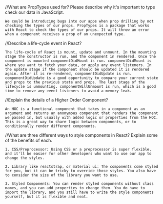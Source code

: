 //What are PropTypes used for? Please describe why it's important to type check our data in JavaScript.

    We could be introducing bugs into our apps when prop drilling by not checking the types of our props. PropTypes is a package that works with React to check the types of our props. It will throw an error when a component receives a prop of an unexpected type.

//Describe a life-cycle event in React?

    The life-cycle of React is mount, update and unmount. In the mounting stage the constructor is run, and the component in rendered. Once the component is mounted componentDidMount is run. componentDidMount is where you want to fetch your data, or apply any event listeners. In the update stage if the component should be updated it is rendered again. After it is re-rendered, componentDidUpdate is run. componentDidUpdate is a good opportunity to compare your current state and props to the previous state and props. The last stage of the lifecycle is unmounting. componentWillUnmount is run, which is a good time to remove any event listeners to avoid a memory leak.

//Explain the details of a Higher Order Component?

    An HOC is a functional component that takes in a component as an argument and returns an anonymous component that renders the component we passed in, but usually with added logic or properties from the HOC. This is a great way to share logic between components, or to conditionally render different components.

//What are three different ways to style components in React? Explain some of the benefits of each.

    1. CSS/Preprocessor: Using CSS or a preprocessor is super flexible, and it'll be easier for other developers who want to use our app to change the styles.

    2. Library like reactstrap, or material ui: The components come styled for you, but it can be tricky to override those styles. You also have to consider the size of the library you want to use.

    3. Styled Components: You can render styled components without class names, and you can add properties to change them. You do have to import the library, and you still have to write the style components yourself, but it is flexible and neat.
